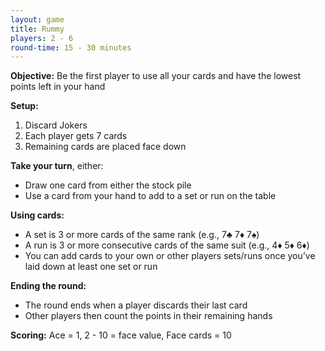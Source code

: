 ```yaml
---
layout: game
title: Rummy
players: 2 - 6
round-time: 15 - 30 minutes
---
```


**Objective:** Be the first player to use all your cards and have the lowest points left in your hand

**Setup:**

1. Discard Jokers
2. Each player gets 7 cards
3. Remaining cards are placed face down

**Take your turn**, either:

- Draw one card from either the stock pile
- Use a card from your hand to add to a set or run on the table

**Using cards:**

- A set is 3 or more cards of the same rank (e.g., 7♣ 7♦ 7♠)
- A run is 3 or more consecutive cards of the same suit (e.g., 4♦ 5♦ 6♦)
- You can add cards to your own or other players sets/runs once you’ve laid down at least one set or run

**Ending the round:**

- The round ends when a player discards their last card
- Other players then count the points in their remaining hands

**Scoring:** Ace = 1, 2 - 10 = face value, Face cards = 10
